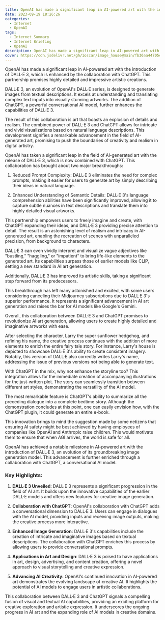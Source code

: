 ```yaml
---
title: OpenAI has made a significant leap in AI-powered art with the introduction of DALL·E 3, which is enhanced by the collaboration with ChatGPT.
date: 2023-09-19 18:26:26
categories:
  - Internet
  - OpenAI 
tags:
  - Internet Summary 
  - Internet Briefing
  - OpenAI 
description: OpenAI has made a significant leap in AI-powered art with the introduction of DALL·E 3, which is enhanced by the collaboration with ChatGPT.
cover: https://cdn.jsdelivr.net/gh/1oscar/image_house@main/fb36aa44705cbcc71835d4848e1d2e21.png
---
```


OpenAI has made a significant leap in AI-powered art with the introduction of DALL·E 3, which is enhanced by the collaboration with ChatGPT. This partnership promises highly detailed and impressive artistic creations.

DALL·E 3, an evolution of OpenAI's DALL·E series, is designed to generate images from textual descriptions. It excels at understanding and translating complex text inputs into visually stunning artworks. The addition of ChatGPT, a powerful conversational AI model, further enhances the capabilities of DALL·E 3.

The result of this collaboration is art that boasts an explosion of details and realism. The combined power of DALL·E 3 and ChatGPT allows for intricate and vivid visualizations based on natural language descriptions. This development signifies a remarkable advancement in the field of AI-generated art, promising to push the boundaries of creativity and realism in digital artistry.


OpenAI has taken a significant leap in the field of AI-generated art with the release of DALL·E 3, which is now combined with ChatGPT. This collaboration has brought about two major breakthroughs:

1. Reduced Prompt Complexity: DALL·E 3 eliminates the need for complex prompts, making it easier for users to generate art by simply describing their ideas in natural language.

2. Enhanced Understanding of Semantic Details: DALL·E 3's language comprehension abilities have been significantly improved, allowing it to capture subtle nuances in text descriptions and translate them into highly detailed visual artworks.

This partnership empowers users to freely imagine and create, with ChatGPT expanding their ideas, and DALL·E 3 providing precise attention to detail. The result is an astonishing level of realism and intricacy in AI-generated art, enabling the recreation of scenes with unparalleled precision, from background to characters.

DALL·E 3 can even vividly interpret and visualize vague adjectives like "bustling," "haggling," or "impatient" to bring life-like elements to the generated art. Its capabilities surpass those of earlier models like CLIP, setting a new standard in AI art generation.

Additionally, DALL·E 3 has improved its artistic skills, taking a significant step forward from its predecessors.

This breakthrough has left many astonished and excited, with some users considering canceling their Midjourney subscriptions due to DALL·E 3's superior performance. It represents a significant advancement in AI art generation and raises the bar for AI models like Google's Gemini.

Overall, this collaboration between DALL·E 3 and ChatGPT promises to revolutionize AI art generation, allowing users to create highly detailed and imaginative artworks with ease.




After selecting the character, Larry the super sunflower hedgehog, and refining his name, the creative process continues with the addition of more elements to enrich the entire fairy tale story. For instance, Larry's house is depicted to showcase DALL·E 3's ability to create consistent imagery. Notably, this version of DALL·E also correctly writes Larry's name, addressing the issue of previous versions not being able to generate text.

With ChatGPT in the mix, why not enhance the storyline too? This integration allows for the immediate creation of accompanying illustrations for the just-written plot. The story can seamlessly transition between different art styles, demonstrating the versatility of the AI model.

The most remarkable feature is ChatGPT's ability to summarize all the preceding dialogue into a complete bedtime story. Although the demonstration concludes at this point, one can easily envision how, with the ChatGPT plugin, it could generate an entire e-book.

This innovation brings to mind the suggestion made by some netizens that ensuring AI safety might be best achieved by having employees of companies like OpenAI and Anthropic raise children. This would motivate them to ensure that when AGI arrives, the world is safe for all.


OpenAI has achieved a notable milestone in AI-powered art with the introduction of DALL·E 3, an evolution of its groundbreaking image generation model. This advancement is further enriched through a collaboration with ChatGPT, a conversational AI model.

### Key Highlights:

1. **DALL·E 3 Unveiled**: DALL·E 3 represents a significant progression in the field of AI art. It builds upon the innovative capabilities of the earlier DALL·E models and offers new features for creative image generation.

2. **Collaboration with ChatGPT**: OpenAI's collaboration with ChatGPT adds a conversational dimension to DALL·E 3. Users can engage in dialogues with the AI model, providing inputs and receiving image outputs, making the creative process more interactive.

3. **Enhanced Image Generation**: DALL·E 3's capabilities include the creation of intricate and imaginative images based on textual descriptions. The collaboration with ChatGPT enriches this process by allowing users to provide conversational prompts.

4. **Applications in Art and Design**: DALL·E 3 is poised to have applications in art, design, advertising, and content creation, offering a novel approach to visual storytelling and creative expression.

5. **Advancing AI Creativity**: OpenAI's continued innovation in AI-powered art demonstrates the evolving landscape of creative AI. It highlights the potential of AI models to engage users in artistic collaborations.

This collaboration between DALL·E 3 and ChatGPT signals a compelling fusion of visual and textual AI capabilities, providing an exciting platform for creative exploration and artistic expression. It underscores the ongoing progress in AI art and the expanding role of AI models in creative domains.
